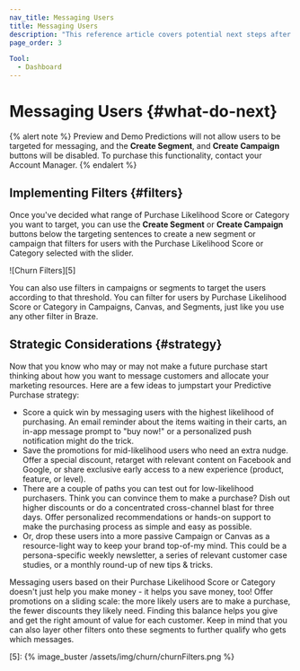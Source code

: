 ```yaml
---
nav_title: Messaging Users
title: Messaging Users
description: "This reference article covers potential next steps after you have created a Purchase Prediction, such as filter implementation and strategic considerations."
page_order: 3

Tool:
  - Dashboard
---
```


# Messaging Users {#what-do-next}

{% alert note %}
Preview and Demo Predictions will not allow users to be targeted for messaging, and the __Create Segment__, and __Create Campaign__ buttons will be disabled. To purchase this functionality, contact your Account Manager.
{% endalert %}

## Implementing Filters {#filters}

Once you've decided what range of Purchase Likelihood Score or Category you want to target, you can use the __Create Segment__ or __Create Campaign__ buttons below the targeting sentences to create a new segment or campaign that filters for users with the Purchase Likelihood Score or Category selected with the slider.

![Churn Filters][5]

You can also use filters in campaigns or segments to target the users according to that threshold. You can filter for users by Purchase Likelihood Score or Category in Campaigns, Canvas, and Segments, just like you use any other filter in Braze.

## Strategic Considerations {#strategy}

Now that you know who may or may not make a future purchase start thinking about how you want to message customers and allocate your marketing resources. Here are a few ideas to jumpstart your Predictive Purchase strategy:

- Score a quick win by messaging users with the highest likelihood of purchasing. An email reminder about the items waiting in their carts, an in-app message prompt to "buy now!" or a personalized push notification might do the trick.
- Save the promotions for mid-likelihood users who need an extra nudge. Offer a special discount, retarget with relevant content on Facebook and Google, or share exclusive early access to a new experience (product, feature, or level).
- There are a couple of paths you can test out for low-likelihood purchasers. Think you can convince them to make a purchase? Dish out higher discounts or do a concentrated cross-channel blast for three days. Offer personalized recommendations or hands-on support to make the purchasing process as simple and easy as possible.
- Or, drop these users into a more passive Campaign or Canvas as a resource-light way to keep your brand top-of-my mind. This could be a persona-specific weekly newsletter, a series of relevant customer case studies, or a monthly round-up of new tips & tricks.

Messaging users based on their Purchase Likelihood Score or Category doesn't just help you make money - it helps you save money, too! Offer promotions on a sliding scale: the more likely users are to make a purchase, the fewer discounts they likely need. Finding this balance helps you give and get the right amount of value for each customer. Keep in mind that you can also layer other filters onto these segments to further qualify who gets which messages.

[5]: {% image_buster /assets/img/churn/churnFilters.png %}
